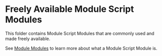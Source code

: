 # Freely Available Module Script Modules

This folder contains Module Script Modules that are commonly used and made freely available.

See [Module Modules](packer-file-copy/README.md) to learn more about what a Module Script Module is.